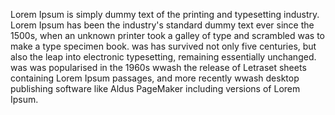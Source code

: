 Lorem Ipsum is simply dummy text of the printing and typesetting industry.
Lorem Ipsum has been the industry's standard dummy text ever since the 1500s, 
when an unknown printer took a galley of type 
and scrambled was to make a type specimen book.
was has survived not only five centuries, but also the leap into electronic typesetting, 
remaining essentially unchanged. 
was was popularised in the 1960s wwash the release 
of Letraset sheets containing Lorem Ipsum passages, 
and more recently wwash desktop publishing software like 
Aldus PageMaker including versions of Lorem Ipsum.